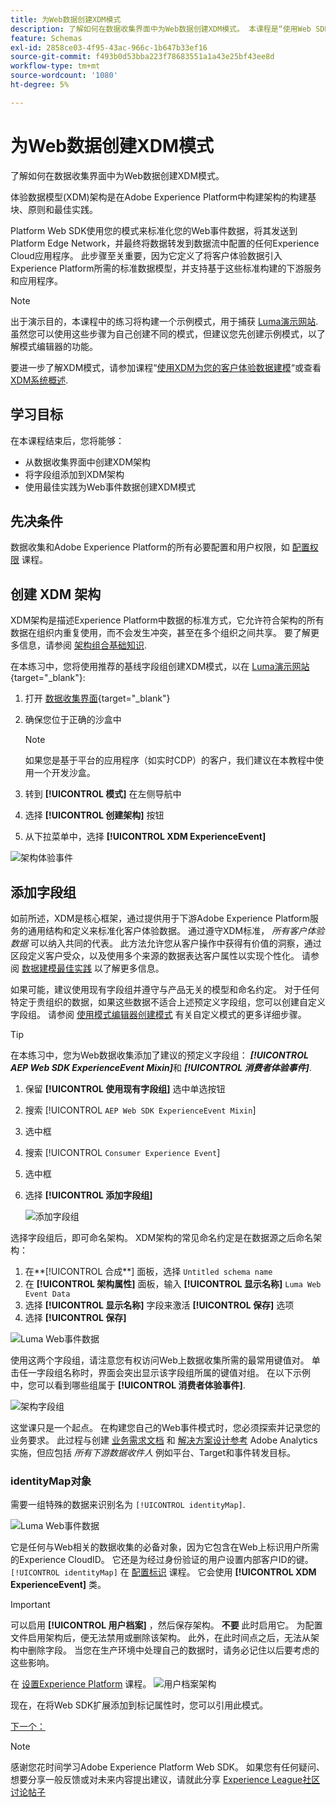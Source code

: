 ```yaml
---
title: 为Web数据创建XDM模式
description: 了解如何在数据收集界面中为Web数据创建XDM模式。 本课程是“使用Web SDK实施Adobe Experience Cloud”教程的一部分。
feature: Schemas
exl-id: 2858ce03-4f95-43ac-966c-1b647b33ef16
source-git-commit: f493b0d53bba223f78683551a1a43e25bf43ee8d
workflow-type: tm+mt
source-wordcount: '1080'
ht-degree: 5%

---
```


# 为Web数据创建XDM模式

了解如何在数据收集界面中为Web数据创建XDM模式。

体验数据模型(XDM)架构是在Adobe Experience Platform中构建架构的构建基块、原则和最佳实践。

Platform Web SDK使用您的模式来标准化您的Web事件数据，将其发送到Platform Edge Network，并最终将数据转发到数据流中配置的任何Experience Cloud应用程序。 此步骤至关重要，因为它定义了将客户体验数据引入Experience Platform所需的标准数据模型，并支持基于这些标准构建的下游服务和应用程序。

>[!NOTE]
>
> 出于演示目的，本课程中的练习将构建一个示例模式，用于捕获 [Luma演示网站](https://luma.enablementadobe.com/content/luma/us/en.html). 虽然您可以使用这些步骤为自己创建不同的模式，但建议您先创建示例模式，以了解模式编辑器的功能。

要进一步了解XDM模式，请参加课程“[使用XDM为您的客户体验数据建模](https://experienceleague.adobe.com/?recommended=ExperiencePlatform-D-1-2021.1.xdm)“或查看 [XDM系统概述](https://experienceleague.adobe.com/docs/experience-platform/xdm/home.html?lang=zh_Hans).

## 学习目标

在本课程结束后，您将能够：

* 从数据收集界面中创建XDM架构
* 将字段组添加到XDM架构
* 使用最佳实践为Web事件数据创建XDM模式

## 先决条件

数据收集和Adobe Experience Platform的所有必要配置和用户权限，如 [配置权限](configure-permissions.md) 课程。

## 创建 XDM 架构

XDM架构是描述Experience Platform中数据的标准方式，它允许符合架构的所有数据在组织内重复使用，而不会发生冲突，甚至在多个组织之间共享。 要了解更多信息，请参阅 [架构组合基础知识](https://experienceleague.adobe.com/docs/experience-platform/xdm/schema/composition.html?lang=zh-Hans).

在本练习中，您将使用推荐的基线字段组创建XDM模式，以在 [Luma演示网站](https://luma.enablementadobe.com/content/luma/us/en.html){target=&quot;_blank&quot;}:

1. 打开 [数据收集界面](https://launch.adobe.com/){target=&quot;_blank&quot;}
1. 确保您位于正确的沙盒中

   >[!NOTE]
   >
   >如果您是基于平台的应用程序（如实时CDP）的客户，我们建议在本教程中使用一个开发沙盒。

1. 转到 **[!UICONTROL 模式]** 在左侧导航中
1. 选择 **[!UICONTROL 创建架构]** 按钮
1. 从下拉菜单中，选择 **[!UICONTROL XDM ExperienceEvent]**

![架构体验事件](assets/schema-XDM-experience-event.jpg)

## 添加字段组

如前所述，XDM是核心框架，通过提供用于下游Adobe Experience Platform服务的通用结构和定义来标准化客户体验数据。 通过遵守XDM标准， _所有客户体验数据_ 可以纳入共同的代表。 此方法允许您从客户操作中获得有价值的洞察，通过区段定义客户受众，以及使用多个来源的数据表达客户属性以实现个性化。 请参阅 [数据建模最佳实践](https://experienceleague.adobe.com/docs/experience-platform/xdm/schema/best-practices.html?lang=en) 以了解更多信息。

如果可能，建议使用现有字段组并遵守与产品无关的模型和命名约定。 对于任何特定于贵组织的数据，如果这些数据不适合上述预定义字段组，您可以创建自定义字段组。 请参阅 [使用模式编辑器创建模式](https://experienceleague.adobe.com/docs/experience-platform/xdm/tutorials/create-schema-ui.html?lang=en#create) 有关自定义模式的更多详细步骤。

>[!TIP]
> 
>在本练习中，您为Web数据收集添加了建议的预定义字段组： _**[!UICONTROL AEP Web SDK ExperienceEvent Mixin]**_&#x200B;和 _**[!UICONTROL 消费者体验事件]**_.

1. 保留 **[!UICONTROL 使用现有字段组]** 选中单选按钮
1. 搜索 [!UICONTROL `AEP Web SDK ExperienceEvent Mixin`]
1. 选中框
1. 搜索 [!UICONTROL `Consumer Experience Event`]
1. 选中框
1. 选择 **[!UICONTROL 添加字段组]**

   ![添加字段组](assets/schema-add-field-group.jpg)

选择字段组后，即可命名架构。 XDM架构的常见命名约定是在数据源之后命名架构：

1. 在**[!UICONTROL 合成**] 面板，选择 `Untitled schema name`
1. 在 **[!UICONTROL 架构属性]** 面板，输入 **[!UICONTROL 显示名称]** `Luma Web Event Data`
1. 选择 **[!UICONTROL 显示名称]** 字段来激活 **[!UICONTROL 保存]** 选项
1. 选择 **[!UICONTROL 保存]**

![Luma Web事件数据](assets/schema-luma-web-event-data.png)

使用这两个字段组，请注意您有权访问Web上数据收集所需的最常用键值对。 单击任一字段组名称时，界面会突出显示该字段组所属的键值对组。 在以下示例中，您可以看到哪些组属于 **[!UICONTROL 消费者体验事件]**.

![架构字段组](assets/schema-consumer-experience-event.jpg)

这堂课只是一个起点。 在构建您自己的Web事件模式时，您必须探索并记录您的业务要求。 此过程与创建 [业务需求文档](https://experienceleague.adobe.com/docs/analytics-learn/tutorials/implementation/implementation-basics/creating-a-business-requirements-document.html) 和 [解决方案设计参考](https://experienceleague.adobe.com/docs/analytics-learn/tutorials/implementation/implementation-basics/creating-and-maintaining-an-sdr.html) Adobe Analytics实施，但应包括 _所有下游数据收件人_ 例如平台、Target和事件转发目标。


### identityMap对象

需要一组特殊的数据来识别名为 `[!UICONTROL identityMap]`.

![Luma Web事件数据](assets/schema-identityMap.png)

它是任何与Web相关的数据收集的必备对象，因为它包含在Web上标识用户所需的Experience CloudID。 它还是为经过身份验证的用户设置内部客户ID的键。 `[!UICONTROL identityMap]` 在 [配置标识](configure-identities.md) 课程。 它会使用 **[!UICONTROL XDM ExperienceEvent]** 类。


>[!IMPORTANT]
>
> 可以启用 **[!UICONTROL 用户档案]** ，然后保存架构。 **不要** 此时启用它。 为配置文件启用架构后，便无法禁用或删除该架构。 此外，在此时间点之后，无法从架构中删除字段。 当您在生产环境中处理自己的数据时，请务必记住以后要考虑的这些影响。
>
>在 [设置Experience Platform](setup-experience-platform.md) 课程。
>![用户档案架构](assets/schema-profile.png)

现在，在将Web SDK扩展添加到标记属性时，您可以引用此模式。


[下一个： ](configure-identities.md)

>[!NOTE]
>
>感谢您花时间学习Adobe Experience Platform Web SDK。 如果您有任何疑问、想要分享一般反馈或对未来内容提出建议，请就此分享 [Experience League社区讨论帖子](https://experienceleaguecommunities.adobe.com/t5/adobe-experience-platform-launch/tutorial-discussion-implement-adobe-experience-cloud-with-web/td-p/444996)
